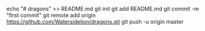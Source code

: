 echo "# dragons" >> README.md
git init
git add README.md
git commit -m "first commit"
git remote add origin https://github.com/Watersidelion/dragons.git
git push -u origin master
